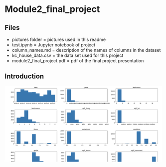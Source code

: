 # Module2_final_project

## Files
- pictures folder = pictures used in this readme
- test.ipynb = Jupyter notebook of project
- column_names.md = description of the names of columns in the dataset
- kc_house_data.csv =  the data set used for this project
- module2_final_project.pdf = pdf of the final project presentation

## Introduction
![awesome](https://github.com/SaifuddinAnjarwalla/Module2_final_project/blob/master/Pictures/Data_anlysis_hist.png)

